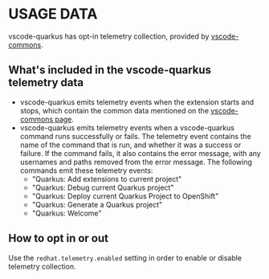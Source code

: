 # USAGE DATA

vscode-quarkus has opt-in telemetry collection, provided by [vscode-commons](https://github.com/redhat-developer/vscode-commons).

## What's included in the vscode-quarkus telemetry data

 * vscode-quarkus emits telemetry events when the extension starts and stops,
   which contain the common data mentioned on the
   [vscode-commons page](https://github.com/redhat-developer/vscode-commons/blob/master/USAGE_DATA.md#common-data).
 * vscode-quarkus emits telemetry events when a vscode-quarkus command runs successfully or fails.
   The telemetry event contains the name of the command that is run, and whether it was a success or failure.
   If the command fails, it also contains the error message, with any usernames and paths removed from the error message.
   The following commands emit these telemetry events:
    * "Quarkus: Add extensions to current project"
    * "Quarkus: Debug current Quarkus project"
    * "Quarkus: Deploy current Quarkus Project to OpenShift"
    * "Quarkus: Generate a Quarkus project"
    * "Quarkus: Welcome"

## How to opt in or out

Use the `redhat.telemetry.enabled` setting in order to enable or disable telemetry collection.
